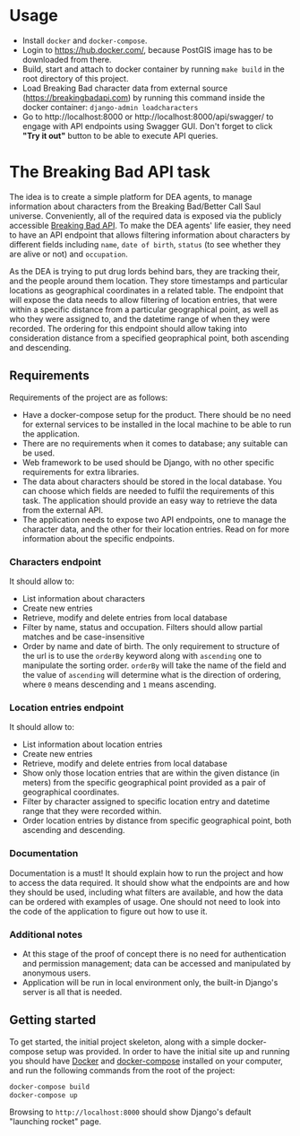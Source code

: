 # Usage

* Install `docker` and `docker-compose`.
* Login to https://hub.docker.com/, because PostGIS image has to be downloaded from there.
* Build, start and attach to docker container by running `make build` in the root directory of this project.
* Load Breaking Bad character data from external source (https://breakingbadapi.com) by running this command inside the docker container: `django-admin loadcharacters`
* Go to http://localhost:8000 or http://localhost:8000/api/swagger/ to engage with API endpoints using Swagger GUI. Don't forget to click **"Try it out"** button to be able to execute API queries.


# The Breaking Bad API task

The idea is to create a simple platform for DEA agents, to manage information about characters from the Breaking Bad/Better Call Saul universe. Conveniently, all of the required data is exposed via the publicly accessible [Breaking Bad API](https://breakingbadapi.com). To make the DEA agents' life easier, they need to have an API endpoint that allows filtering information about characters by different fields including `name`, `date of birth`, `status` (to see whether they are alive or not) and `occupation`.

As the DEA is trying to put drug lords behind bars, they are tracking their, and the people around them location. They store timestamps and particular locations as geographical coordinates in a related table. The endpoint that will expose the data needs to allow filtering of location entries, that were within a specific distance from a particular geographical point, as well as who they were assigned to, and the datetime range of when they were recorded. The ordering for this endpoint should allow taking into consideration distance from a specified geopraphical point, both ascending and descending.

## Requirements

Requirements of the project are as follows:

* Have a docker-compose setup for the product. There should be no need for external services to be installed in the local machine to be able to run the application.
* There are no requirements when it comes to database; any suitable can be used.
* Web framework to be used should be Django, with no other specific requirements for extra libraries.
* The data about characters should be stored in the local database. You can choose which fields are needed to fulfil the requirements of this task. The application should provide an easy way to retrieve the data from the external API.
* The application needs to expose two API endpoints, one to manage the character data, and the other for their location entries. Read on for more information about the specific endpoints.

### Characters endpoint

It should allow to:
* List information about characters
* Create new entries
* Retrieve, modify and delete entries from local database
* Filter by name, status and occupation. Filters should allow partial matches and be case-insensitive
* Order by name and date of birth. The only requirement to structure of the url is to use the `orderBy` keyword along with `ascending` one to manipulate the sorting order. `orderBy` will take the name of the field and the value of `ascending` will determine what is the direction of ordering, where `0` means descending and `1` means ascending.

### Location entries endpoint

It should allow to:
* List information about location entries
* Create new entries
* Retrieve, modify and delete entries from local database
* Show only those location entries that are within the given distance (in meters) from the specific geographical point provided as a pair of geographical coordinates.
* Filter by character assigned to specific location entry and datetime range that they were recorded within.
* Order location entries by distance from specific geographical point, both ascending and descending.

### Documentation

Documentation is a must! It should explain how to run the project and how to access the data required. It should show what the endpoints are and how they should be used, including what filters are available, and how the data can be ordered with examples of usage. One should not need to look into the code of the application to figure out how to use it.

### Additional notes

* At this stage of the proof of concept there is no need for authentication and permission management; data can be accessed and manipulated by anonymous users.
* Application will be run in local environment only, the built-in Django's server is all that is needed.

## Getting started

To get started, the initial project skeleton, along with a simple docker-compose setup was provided. In order to have the initial site up and running you should have [Docker](https://www.docker.com/) and [docker-compose](https://docs.docker.com/compose/install/) installed on your computer, and run the following commands from the root of the project:

```bash
docker-compose build
docker-compose up
```

Browsing to `http://localhost:8000` should show Django's default "launching rocket" page.
